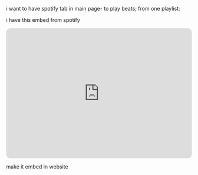 i want to have spotify tab in main page- to play beats;
from one playlist: 


i have this embed from spotify

<iframe style="border-radius:12px" src="https://open.spotify.com/embed/playlist/5JyZOh3sXa75Lsm8kyS1rI?utm_source=generator" width="100%" height="352" frameBorder="0" allowfullscreen="" allow="autoplay; clipboard-write; encrypted-media; fullscreen; picture-in-picture" loading="lazy"></iframe>



make it embed in website